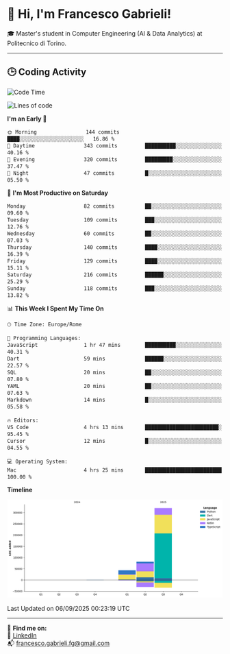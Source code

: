 # 👋 Hi, I'm Francesco Gabrieli!

🎓 Master's student in Computer Engineering (AI & Data Analytics) at Politecnico di Torino.  

---

## 🕒 Coding Activity

<!--START_SECTION:waka-->
![Code Time](http://img.shields.io/badge/Code%20Time-131%20hrs%2016%20mins-blue)

![Lines of code](https://img.shields.io/badge/From%20Hello%20World%20I%27ve%20Written-445.2%20thousand%20lines%20of%20code-blue)

**I'm an Early 🐤** 

```text
🌞 Morning                144 commits         ████░░░░░░░░░░░░░░░░░░░░░   16.86 % 
🌆 Daytime                343 commits         ██████████░░░░░░░░░░░░░░░   40.16 % 
🌃 Evening                320 commits         █████████░░░░░░░░░░░░░░░░   37.47 % 
🌙 Night                  47 commits          █░░░░░░░░░░░░░░░░░░░░░░░░   05.50 % 
```
📅 **I'm Most Productive on Saturday** 

```text
Monday                   82 commits          ██░░░░░░░░░░░░░░░░░░░░░░░   09.60 % 
Tuesday                  109 commits         ███░░░░░░░░░░░░░░░░░░░░░░   12.76 % 
Wednesday                60 commits          ██░░░░░░░░░░░░░░░░░░░░░░░   07.03 % 
Thursday                 140 commits         ████░░░░░░░░░░░░░░░░░░░░░   16.39 % 
Friday                   129 commits         ████░░░░░░░░░░░░░░░░░░░░░   15.11 % 
Saturday                 216 commits         ██████░░░░░░░░░░░░░░░░░░░   25.29 % 
Sunday                   118 commits         ███░░░░░░░░░░░░░░░░░░░░░░   13.82 % 
```


📊 **This Week I Spent My Time On** 

```text
🕑︎ Time Zone: Europe/Rome

💬 Programming Languages: 
JavaScript               1 hr 47 mins        ██████████░░░░░░░░░░░░░░░   40.31 % 
Dart                     59 mins             ██████░░░░░░░░░░░░░░░░░░░   22.57 % 
SQL                      20 mins             ██░░░░░░░░░░░░░░░░░░░░░░░   07.80 % 
YAML                     20 mins             ██░░░░░░░░░░░░░░░░░░░░░░░   07.63 % 
Markdown                 14 mins             █░░░░░░░░░░░░░░░░░░░░░░░░   05.58 % 

🔥 Editors: 
VS Code                  4 hrs 13 mins       ████████████████████████░   95.45 % 
Cursor                   12 mins             █░░░░░░░░░░░░░░░░░░░░░░░░   04.55 % 

💻 Operating System: 
Mac                      4 hrs 25 mins       █████████████████████████   100.00 % 
```

**Timeline**

![Lines of Code chart](https://raw.githubusercontent.com/francescogabrieli/francescogabrieli/main/assets/bar_graph.png)


 Last Updated on 06/09/2025 00:23:19 UTC
<!--END_SECTION:waka-->


---



🔗 **Find me on:**  
💼 [LinkedIn](https://www.linkedin.com/in/francesco-gabrieli)  
📬 francesco.gabrieli.fg@gmail.com  



